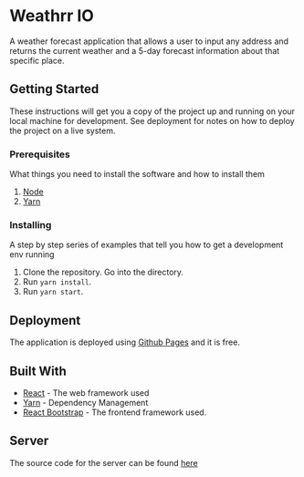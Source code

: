 # Weathrr IO

A weather forecast application that allows a user to input any address and returns the current weather and a 5-day forecast information about that specific place.

## Getting Started

These instructions will get you a copy of the project up and running on your local machine for development. See deployment for notes on how to deploy the project on a live system.

### Prerequisites

What things you need to install the software and how to install them

1. [Node](https://nodejs.org/en/)
2. [Yarn](https://classic.yarnpkg.com/en/docs/install/#windows-stable)

### Installing

A step by step series of examples that tell you how to get a development env running

1. Clone the repository. Go into the directory.
2. Run `yarn install`.
3. Run `yarn start`.

## Deployment

The application is deployed using [Github Pages](https://www.netlify.com/) and it is free.

## Built With

- [React](https://reactjs.org/docs/getting-started.html) - The web framework used
- [Yarn](https://classic.yarnpkg.com/en/) - Dependency Management
- [React Bootstrap](https://react-bootstrap.github.io/) - The frontend framework used.

## Server
The source code for the server can be found [here](https://github.com/renzoafable/weather.io-api)
